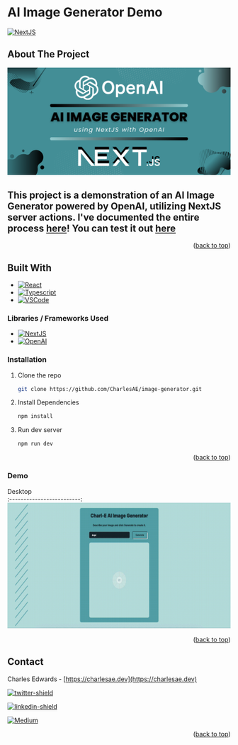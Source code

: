 # AI Image Generator  Demo
<a name="readme-top"></a>
[![NextJS]][NextJS-url]
## About The Project

![AI Image Generator  Demo][screenshot]

## This project is a demonstration of an AI Image Generator powered by OpenAI, utilizing NextJS server actions. I've documented the entire process [here][Article-url]! You can test it out [here][Demonstration-url]


<p align="right">(<a href="#readme-top">back to top</a>)</p>

## Built With

* [![React]][React-url]
* [![Typescript]][Typescript-url]
* [![VSCode]][VSCode-url]

### Libraries / Frameworks Used

* [![NextJS]][NextJS-url]
* [![OpenAI]][OpenAI-url]


### Installation

1. Clone the repo
   ```sh
   git clone https://github.com/CharlesAE/image-generator.git
   ```
2. Install Dependencies
    ```sh
    npm install
    ```
2. Run dev server
    ```sh
    npm run dev
    ```


<p align="right">(<a href="#readme-top">back to top</a>)</p>

### Demo
Desktop            
:-------------------------:
![Desktop][desktop] 
<p align="right">(<a href="#readme-top">back to top</a>)</p>

## Contact

Charles Edwards - [https://charlesae.dev](https://charlesae.dev)

[![twitter-shield]][twitter-url]

[![linkedin-shield]][linkedin-url]

[![Medium]][Medium-url]


<p align="right">(<a href="#readme-top">back to top</a>)</p>

  <!-- MARKDOWN LINKS & IMAGES -->
<!-- https://www.markdownguide.org/basic-syntax/#reference-style-links -->
[linkedin-shield]: https://img.shields.io/badge/LinkedIn-%230077B5.svg?&style=flat-square&logo=linkedin&logoColor=white
[linkedin-url]: https://www.linkedin.com/in/charlesae/
[twitter-shield]: https://img.shields.io/badge/Twitter-%231DA1F2.svg?&logo=twitter&logoColor=white&style=flat-square
[twitter-url]:https://twitter.com/CharlesAE_Dev
[VSCode]: https://img.shields.io/badge/Visual%20Studio%20Code-282C34.svg?style=flat-square&logo=visual-studio-code&logoColor=blue
[VSCode-url]: https://code.visualstudio.com/
[React-url]: https://reactjs.org/
[React]: https://img.shields.io/badge/-ReactJS-%23282C34?style=flat-square&logo=react
[NextJS]: https://img.shields.io/badge/-NextJs-black?style=flat-square&logo=next.js
[NextJS-url]: https://nextjs.org/
[OpenAI]: https://img.shields.io/badge/-OpenAI-%23282C34?style=flat-square&logo=openai
[OpenAI-url]: https://vercel.com/home
[Medium]: https://img.shields.io/badge/medium-%2312100E.svg?&style=flat-square&logo=medium&logoColor=white
[Medium-url]: https://medium.com/@CharlesAE
[Article-url]: https://medium.com/technology-hits/lets-build-an-image-generator-using-openai-and-next-js-14-server-actions-19915664d4b8
[Demonstration-url]: https://openai-image-generator-orpin.vercel.app/
[Typescript-url]: https://typescriptlang.org/
[Typescript]:https://img.shields.io/badge/-TypeScript-%23282C34?style=flat-square&logo=typescript&logoColor=007bcd
[screenshot]: https://raw.githubusercontent.com/CharlesAE/image-generator/main/screenshots/image_generator.png
[desktop]: https://raw.githubusercontent.com/CharlesAE/image-generator/main/screenshots/charl_e.gif